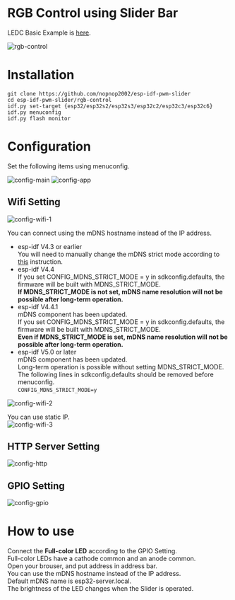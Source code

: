 # RGB Control using Slider Bar

LEDC Basic Example is [here](https://github.com/espressif/esp-idf/tree/master/examples/peripherals/ledc/ledc_basic).   

![rgb-control](https://user-images.githubusercontent.com/6020549/135774278-5a4021da-3f9e-4300-a872-4d82cfc2a53d.jpg)


# Installation
```
git clone https://github.com/nopnop2002/esp-idf-pwm-slider
cd esp-idf-pwm-slider/rgb-control
idf.py set-target {esp32/esp32s2/esp32s3/esp32c2/esp32c3/esp32c6}
idf.py menuconfig
idf.py flash monitor
```


# Configuration
Set the following items using menuconfig.

![config-main](https://user-images.githubusercontent.com/6020549/135744943-ca704fba-2786-4238-88bd-5fb5b7aae8f1.jpg)
![config-app](https://user-images.githubusercontent.com/6020549/135774085-5e06b6a9-aaad-43e3-908e-17d2da166425.jpg)

## Wifi Setting

![config-wifi-1](https://user-images.githubusercontent.com/6020549/135744955-36149a83-d887-4271-8cae-b90cf188dda6.jpg)

You can connect using the mDNS hostname instead of the IP address.   
- esp-idf V4.3 or earlier   
 You will need to manually change the mDNS strict mode according to [this](https://github.com/espressif/esp-idf/issues/6190) instruction.   
- esp-idf V4.4  
 If you set CONFIG_MDNS_STRICT_MODE = y in sdkconfig.defaults, the firmware will be built with MDNS_STRICT_MODE.   
 __If MDNS_STRICT_MODE is not set, mDNS name resolution will not be possible after long-term operation.__   
- esp-idf V4.4.1   
 mDNS component has been updated.   
 If you set CONFIG_MDNS_STRICT_MODE = y in sdkconfig.defaults, the firmware will be built with MDNS_STRICT_MODE.   
 __Even if MDNS_STRICT_MODE is set, mDNS name resolution will not be possible after long-term operation.__   
- esp-idf V5.0 or later   
 mDNS component has been updated.   
 Long-term operation is possible without setting MDNS_STRICT_MODE.   
 The following lines in sdkconfig.defaults should be removed before menuconfig.   
 ```CONFIG_MDNS_STRICT_MODE=y```

![config-wifi-2](https://user-images.githubusercontent.com/6020549/135744972-d83fdc41-c472-46be-8a55-dd04d88e47e6.jpg)

You can use static IP.   
![config-wifi-3](https://user-images.githubusercontent.com/6020549/135744976-4a1c626d-3e93-498f-9062-a91914676567.jpg)

## HTTP Server Setting
![config-http](https://user-images.githubusercontent.com/6020549/135744994-eb863ae8-32f8-4082-a73e-49c1516ce16f.jpg)

## GPIO Setting
![config-gpio](https://user-images.githubusercontent.com/6020549/135774095-9719625e-2c7e-4f73-b4ba-3d61cdb37e1e.jpg)

# How to use
Connect the __Full-color LED__ according to the GPIO Setting.   
Full-color LEDs have a cathode common and an anode common.   
Open your brouser, and put address in address bar.   
You can use the mDNS hostname instead of the IP address.   
Default mDNS name is esp32-server.local.   
The brightness of the LED changes when the Slider is operated.   

